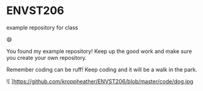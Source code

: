 # ENVST206
example repository for class

:smile:

You found my example repository! Keep up the good work and make sure you create your own repository.

Remember coding can be ruff! Keep coding and it will be a walk in the park.

![ ]https://github.com/kroppheather/ENVST206/blob/master/code/dog.jpg